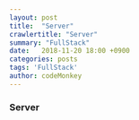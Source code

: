 ```yaml
---
layout: post
title:  "Server"
crawlertitle: "Server"
summary: "FullStack"
date:   2018-11-20 18:00 +0900
categories: posts
tags: 'FullStack'
author: codeMonkey
---
```


### Server


